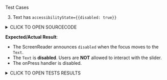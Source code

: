 Test Cases

3. Text has `accessibilityState={{disabled: true}}`

<details><summary>CLICK TO OPEN SOURCECODE</summary>
<p>

```javascript
<Text
  style={styles.text}
  onPress={() => console.warn('onPress')}
  accessibilityState={{disabled: true}}>
  This is a Text
</Text>
```

</p>
</details>

**Expected/Actual Result**:
- The ScreenReader announces `disabled` when the focus moves to the `Text`.
- The `Text` is **disabled**. Users are **NOT** allowed to interact with the slider.
- The onPress handler is disabled.

<details><summary>CLICK TO OPEN TESTS RESULTS</summary>
<p>

<video src="https://user-images.githubusercontent.com/24992535/153145535-29aeaedc-f7d2-4471-b756-2b5765a7f8ea.mp4" width="1000" />

</p>
</details>

